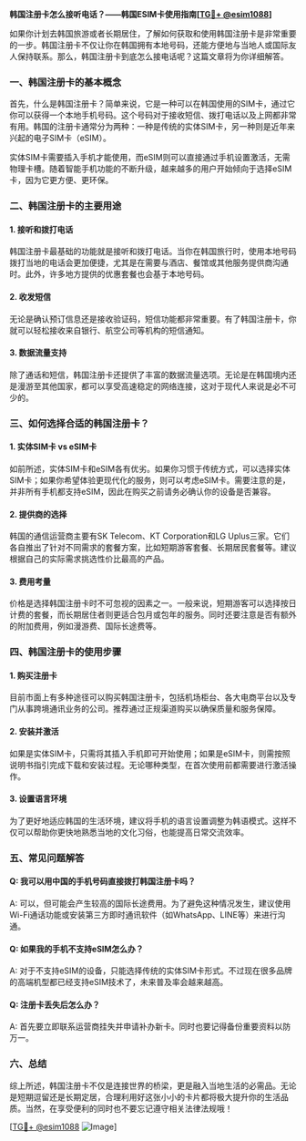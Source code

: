 **韩国注册卡怎么接听电话？——韩国ESIM卡使用指南[[TG💪+ @esim1088](https://t.me/s/esim1088)]**

如果你计划去韩国旅游或者长期居住，了解如何获取和使用韩国注册卡是非常重要的一步。韩国注册卡不仅让你在韩国拥有本地号码，还能方便地与当地人或国际友人保持联系。那么，韩国注册卡到底怎么接电话呢？这篇文章将为你详细解答。

### 一、韩国注册卡的基本概念

首先，什么是韩国注册卡？简单来说，它是一种可以在韩国使用的SIM卡，通过它你可以获得一个本地手机号码。这个号码对于接收短信、拨打电话以及上网都非常有用。韩国的注册卡通常分为两种：一种是传统的实体SIM卡，另一种则是近年来兴起的电子SIM卡（eSIM）。

实体SIM卡需要插入手机才能使用，而eSIM则可以直接通过手机设置激活，无需物理卡槽。随着智能手机功能的不断升级，越来越多的用户开始倾向于选择eSIM卡，因为它更方便、更环保。

### 二、韩国注册卡的主要用途

#### 1. 接听和拨打电话
韩国注册卡最基础的功能就是接听和拨打电话。当你在韩国旅行时，使用本地号码拨打当地的电话会更加便捷，尤其是在需要与酒店、餐馆或其他服务提供商沟通时。此外，许多地方提供的优惠套餐也会基于本地号码。

#### 2. 收发短信
无论是确认预订信息还是接收验证码，短信功能都非常重要。有了韩国注册卡，你就可以轻松接收来自银行、航空公司等机构的短信通知。

#### 3. 数据流量支持
除了通话和短信，韩国注册卡还提供了丰富的数据流量选项。无论是在韩国境内还是漫游至其他国家，都可以享受高速稳定的网络连接，这对于现代人来说是必不可少的。

### 三、如何选择合适的韩国注册卡？

#### 1. 实体SIM卡 vs eSIM卡
如前所述，实体SIM卡和eSIM各有优劣。如果你习惯于传统方式，可以选择实体SIM卡；如果你希望体验更现代化的服务，则可以考虑eSIM卡。需要注意的是，并非所有手机都支持eSIM，因此在购买之前请务必确认你的设备是否兼容。

#### 2. 提供商的选择
韩国的通信运营商主要有SK Telecom、KT Corporation和LG Uplus三家。它们各自推出了针对不同需求的套餐方案，比如短期游客套餐、长期居民套餐等。建议根据自己的实际需求挑选性价比最高的产品。

#### 3. 费用考量
价格是选择韩国注册卡时不可忽视的因素之一。一般来说，短期游客可以选择按日计费的套餐，而长期居住者则更适合包月或包年的服务。同时还要注意是否有额外的附加费用，例如漫游费、国际长途费等。

### 四、韩国注册卡的使用步骤

#### 1. 购买注册卡
目前市面上有多种途径可以购买韩国注册卡，包括机场柜台、各大电商平台以及专门从事跨境通讯业务的公司。推荐通过正规渠道购买以确保质量和服务保障。

#### 2. 安装并激活
如果是实体SIM卡，只需将其插入手机即可开始使用；如果是eSIM卡，则需按照说明书指引完成下载和安装过程。无论哪种类型，在首次使用前都需要进行激活操作。

#### 3. 设置语言环境
为了更好地适应韩国的生活环境，建议将手机的语言设置调整为韩语模式。这样不仅可以帮助你更快地熟悉当地的文化习俗，也能提高日常交流效率。

### 五、常见问题解答

#### Q: 我可以用中国的手机号码直接拨打韩国注册卡吗？
A: 可以，但可能会产生较高的国际长途费用。为了避免这种情况发生，建议使用Wi-Fi通话功能或安装第三方即时通讯软件（如WhatsApp、LINE等）来进行沟通。

#### Q: 如果我的手机不支持eSIM怎么办？
A: 对于不支持eSIM的设备，只能选择传统的实体SIM卡形式。不过现在很多品牌的高端机型都已经支持eSIM技术了，未来普及率会越来越高。

#### Q: 注册卡丢失后怎么办？
A: 首先要立即联系运营商挂失并申请补办新卡。同时也要记得备份重要资料以防万一。

### 六、总结

综上所述，韩国注册卡不仅是连接世界的桥梁，更是融入当地生活的必需品。无论是短期逗留还是长期定居，合理利用好这张小小的卡片都将极大提升你的生活品质。当然，在享受便利的同时也不要忘记遵守相关法律法规哦！

[[TG💪+ @esim1088](https://t.me/s/esim1088) ![Image](https://i.postimg.cc/4NQfJmqS/Snipaste-2025-05-13-00-14-12.png)]